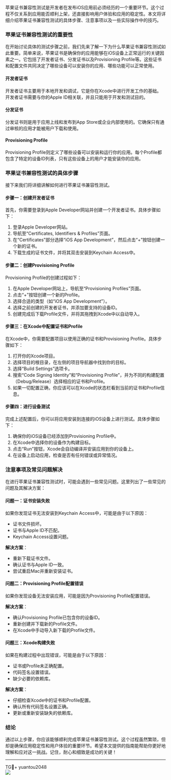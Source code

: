 苹果证书兼容性测试是开发者在发布iOS应用前必须经历的一个重要环节。这个过程不仅关系到应用能否顺利上架，还直接影响用户体验和应用的稳定性。本文将详细介绍苹果证书兼容性测试的具体步骤、注意事项以及一些实际操作中的技巧。

### 苹果证书兼容性测试的重要性

在开始讨论具体的测试步骤之前，我们先来了解一下为什么苹果证书兼容性测试如此重要。简单来说，苹果证书是确保你的应用能够在iOS设备上正常运行的关键因素之一。它包括了开发者证书、分发证书以及Provisioning Profile等。这些证书和配置文件共同决定了哪些设备可以安装你的应用、哪些功能可以正常使用。

#### 开发者证书
开发者证书主要用于本地开发和调试，它是你在Xcode中进行开发工作的基础。开发者证书需要与你的Apple ID相关联，并且只能用于开发和测试目的。

#### 分发证书
分发证书则是用于应用上线和发布到App Store或企业内部使用的。它确保只有通过审核的应用才能被用户下载和使用。

#### Provisioning Profile
Provisioning Profile则定义了哪些设备可以安装和运行你的应用。每个Profile都包含了特定的设备ID列表，只有这些设备上的用户才能安装你的应用。

### 苹果证书兼容性测试的具体步骤

接下来我们将详细讲解如何进行苹果证书兼容性测试。

#### 步骤一：创建开发者证书
首先，你需要登录到Apple Developer网站并创建一个开发者证书。具体步骤如下：

1. 登录Apple Developer网站。
2. 导航至“Certificates, Identifiers & Profiles”页面。
3. 在“Certificates”部分选择“iOS App Development”，然后点击“+”按钮创建一个新的证书。
4. 下载生成的证书文件，并将其双击安装到Keychain Access中。

#### 步骤二：创建Provisioning Profile
Provisioning Profile的创建过程如下：

1. 在Apple Developer网站上，导航至“Provisioning Profiles”页面。
2. 点击“+”按钮创建一个新的Profile。
3. 选择合适的类型（如“iOS App Development”）。
4. 选择之前创建的开发者证书，并添加要支持的设备ID。
5. 创建完成后下载Profile文件，并将其拖拽到Xcode中以自动导入。

#### 步骤三：在Xcode中配置证书和Profile
在Xcode中，你需要配置项目以使用正确的证书和Provisioning Profile。具体步骤如下：

1. 打开你的Xcode项目。
2. 选择项目的根目录，在左侧的项目导航器中找到你的目标。
3. 选择“Build Settings”选项卡。
4. 搜索“Code Signing Identity”和“Provisioning Profile”，并为不同的构建配置（Debug/Release）选择相应的证书和Profile。
5. 如果一切配置正确，你应该可以在Xcode的状态栏看到当前的证书和Profile信息。

#### 步骤四：进行设备测试
完成上述配置后，你可以将应用安装到连接的iOS设备上进行测试。具体步骤如下：

1. 确保你的iOS设备已经添加到Provisioning Profile中。
2. 在Xcode中选择你的设备作为构建目标。
3. 点击“Run”按钮，Xcode会自动编译并安装应用到你的设备上。
4. 在设备上启动应用，检查是否有任何错误或异常情况。

### 注意事项及常见问题解决

在进行苹果证书兼容性测试时，可能会遇到一些常见问题。这里列出了一些常见的问题及其解决方案：

#### 问题一：证书安装失败
如果你发现证书无法安装到Keychain Access中，可能是由于以下原因：
- 证书文件损坏。
- 证书与Apple ID不匹配。
- Keychain Access设置问题。

**解决方案**：
- 重新下载证书文件。
- 确认证书与Apple ID一致。
- 尝试重启Mac并重新安装证书。

#### 问题二：Provisioning Profile配置错误
如果你发现设备无法安装应用，可能是因为Provisioning Profile配置错误。

**解决方案**：
- 确认Provisioning Profile已包含你的设备ID。
- 重新创建并下载新的Profile文件。
- 在Xcode中手动导入新下载的Profile文件。

#### 问题三：Xcode构建失败
如果在构建过程中出现错误，可能是由于以下原因：
- 证书或Profile未正确配置。
- 代码签名设置错误。
- 缺少必要的依赖库。

**解决方案**：
- 仔细检查Xcode中的证书和Profile配置。
- 确认所有代码签名设置正确。
- 更新或重新安装缺失的依赖库。

### 结论

通过以上步骤，你应该能够顺利完成苹果证书兼容性测试。这个过程虽然繁琐，但却是确保应用稳定性和用户体验的重要环节。希望本文提供的指南能帮助你更好地理解和应对这一挑战。记住，耐心和细致是成功的关键！

---

TG💪+ yuantou2048  
![](https://github.com/user-attachments/assets/b096be7b-4918-425d-a280-69484dc5cd6f)